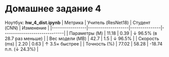 # Домашнее задание 4
Ноутбук: **hw_4_dist.ipynb**
| Метрика         | Учитель (ResNet18) | Студент (CNN) | Изменение                     |
|-----------------|--------------------|---------------|------------------------------|
| Параметры (M)   | 11.18              | 0.39          | ↓ 96.5% (в 28.7 раз меньше)  |
| Вес модели (MB) | 42.7               | 1.5           | ↓ 96.5%                      |
| Скорость (ms)   | 2.20               | 0.63          | ↑ 3.5× быстрее               |
| Точность (%)    | 77.02              | 58.28         | -18.74 п.п. (↓ 24.3%)        |
